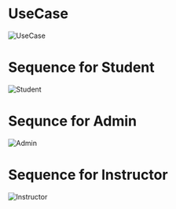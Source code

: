 # UseCase
![UseCase](image.png)

# Sequence for Student
![Student](image-1.png)

# Sequnce for Admin 
![Admin](image-2.png)

# Sequence for Instructor 
![Instructor](image-3.png)
